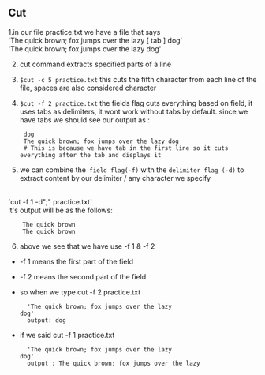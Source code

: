 ## Cut 
1.in our file practice.txt we have a file that says
<br>
'The quick brown; fox jumps over the lazy     												[ tab ] dog'
<br>
'The quick brown; fox jumps over the lazy dog'

2. cut command extracts specified parts of a line

3. `$cut -c 5 practice.txt` this cuts the fifth character from each line of the file, spaces are also considered character

4. `$cut -f 2 practice.txt` the fields flag cuts everything based on field, it uses tabs as delimiters, it wont work without tabs by default. since we have tabs we should see our output as : 

        dog
        The quick brown; fox jumps over the lazy dog
        # This is because we have tab in the first line so it cuts everything after the tab and displays it

5. we can combine the` field flag(-f)` with the `delimiter flag (-d)` to extract content by our delimiter / any character we specify 
<br>
`cut -f 1 -d";" practice.txt`
<br>
it's output will be as the follows:
        
        The quick brown
        The quick brown

6. above we see that we have use -f 1 & -f 2 
* -f 1 means the first part of the field
* -f 2 means the second part of the field
* so when we type cut -f 2 practice.txt
	
		'The quick brown; fox jumps over the lazy     																dog' 
		output: dog 
* if we said cut -f 1 practice.txt 

		'The quick brown; fox jumps over the lazy     																dog' 
		output : The quick brown; fox jumps over the lazy